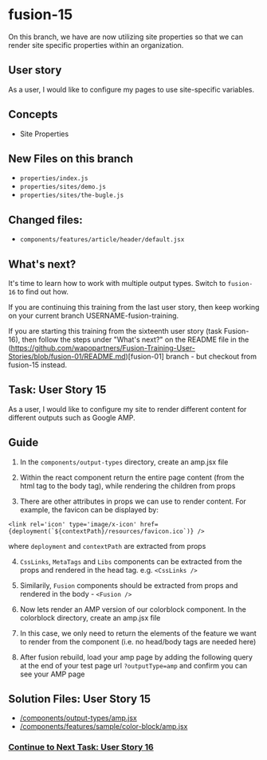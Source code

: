 # fusion-15

On this branch, we have are now utilizing site properties so that we can render site specific properties within an organization.

## User story
As a user, I would like to configure my pages to use site-specific variables.

## Concepts
- Site Properties

## New Files on this branch
-  `properties/index.js `
-  `properties/sites/demo.js`
-  `properties/sites/the-bugle.js`

## Changed files:
- `components/features/article/header/default.jsx`

## What's next?
It's time to learn how to work with multiple output types. Switch to `fusion-16` to find out how.

If you are continuing this training from the last user story, then keep working on your current branch USERNAME-fusion-training.

If you are starting this training from the sixteenth user story (task Fusion-16), then follow the steps under "What's next?" on the README file in the (https://github.com/wapopartners/Fusion-Training-User-Stories/blob/fusion-01/README.md)[fusion-01] branch - but checkout from fusion-15 instead.

## Task: User Story 15
As a user, I would like to configure my site to render different content for different outputs such as Google AMP.

## Guide
1. In the `components/output-types` directory, create an amp.jsx file

2. Within the react component return the entire page content (from the html tag to the body tag), while rendering the children from props

3. There are other attributes in props we can use to render content. For example, the favicon can be displayed by:

```
<link rel='icon' type='image/x-icon' href={deployment(`${contextPath}/resources/favicon.ico`)} />
```
where `deployment` and `contextPath` are extracted from props

4. `CssLinks`, `MetaTags` and `Libs` components can be extracted from the props and rendered in the head tag. e.g. `<CssLinks />`

5. Similarily, `Fusion` components should be extracted from props and rendered in the body - `<Fusion />`

6. Now lets render an AMP version of our colorblock component. In the colorblock directory, create an amp.jsx file

7. In this case, we only need to return the elements of the feature we want to render from the component (i.e. no head/body tags are needed here)

8. After fusion rebuild, load your amp page by adding the following query at the end of your test page url `?outputType=amp` and confirm you can see your AMP page

## Solution Files: User Story 15

- [/components/output-types/amp.jsx](https://github.com/wapopartners/Fusion-Training-User-Stories/blob/fusion-16/components/output-types/amp.jsx)
- [/components/features/sample/color-block/amp.jsx](https://github.com/wapopartners/Fusion-Training-User-Stories/blob/fusion-16/components/features/sample/color-block/amp.jsx)

### [Continue to Next Task: User Story 16](https://github.com/wapopartners/Fusion-Training-User-Stories/tree/fusion-16)
